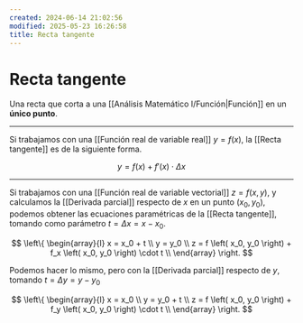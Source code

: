 ```yaml
---
created: 2024-06-14 21:02:56
modified: 2025-05-23 16:26:58
title: Recta tangente
---
```


# Recta tangente

Una recta que corta a una [[Análisis Matemático I/Función|Función]] en un **único punto**.

---

Si trabajamos con una [[Función real de variable real]] $y = f(x)$, la [[Recta tangente]] es de la siguiente forma.

$$
y = f(x) + f'(x) \cdot \Delta x
$$

---

Si trabajamos con una [[Función real de variable vectorial]] $z = f(x, y)$, y calculamos la [[Derivada parcial]] respecto de $x$ en un punto $\left( x_0, y_0 \right)$, podemos obtener las ecuaciones paramétricas de la [[Recta tangente]], tomando como parámetro $t = \Delta x = x - x_0$.

$$
\left\{
    \begin{array}{l}
        x = x_0 + t \\
        y = y_0 \\
        z = f \left( x_0, y_0 \right) + f_x \left( x_0, y_0 \right) \cdot t \\
    \end{array}
\right.
$$

Podemos hacer lo mismo, pero con la [[Derivada parcial]] respecto de $y$, tomando $t = \Delta y = y - y_0$

$$
\left\{
    \begin{array}{l}
        x = x_0 \\
        y = y_0 + t \\
        z = f \left( x_0, y_0 \right) + f_y \left( x_0, y_0 \right) \cdot t \\
    \end{array}
\right.
$$
